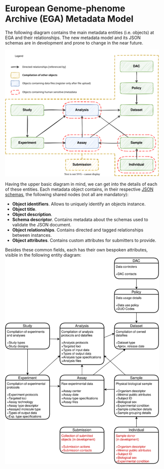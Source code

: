 # European Genome-phenome Archive (EGA) Metadata Model
The following diagram contains the main metadata entities (i.e. objects) at EGA and their relationships. The new metadata model and its JSON schemas are in development and prone to change in the near future.

![2022.03.28 - EGA Metadata Model 1](diagrams/20220328_EGA_Metadata_Model.drawio.svg)

Having the upper basic diagram in mind, we can get into the details of each of these entities. Each metadata object contains, in their respective [JSON schemas](../../schemas/), the following shared nodes (not all are mandatory):
* **Object identifiers**. Allows to uniquely identify an objects instance.
* **Object title**. 
* **Object description**.
* **Schema descriptor**. Contains metadata about the schemas used to validate the JSON document.
* **Object relationships**. Contains directed and tagged relationships between instances.
* **Object attributes**. Contains custom attributes for submitters to provide.

Besides these common fields, each has their own bespoken attributes, visible in the following entity diagram:
![2022.03.28 - EGA Metadata Model 2](diagrams/20220328_EGA_Metadata_Model2.drawio.svg)
